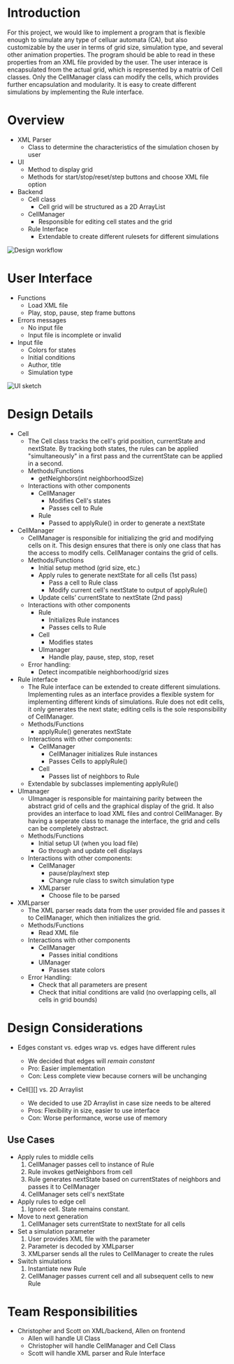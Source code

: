 Introduction
==================

For this project, we would like to implement a program that is flexible enough to simulate any type of celluar automata (CA), but also customizable by the user in terms of grid size, simulation type, and several other animation properties. The program should be able to read in these properties from an XML file provided by the user. The user interace is encapsulated from the actual grid, which is represented by a matrix of Cell classes. Only the CellManager class can modify the cells, which provides further encapsulation and modularity. It is easy to create different simulations by implementing the Rule interface. 

Overview
==================
* XML Parser
    * Class to determine the characteristics of the simulation chosen by user
* UI
    * Method to display grid
    * Methods for start/stop/reset/step buttons and choose XML file option
* Backend
    * Cell class
        * Cell grid will be structured as a 2D ArrayList<Integer>
    * CellManager
        * Responsible for editing cell states and the grid
    * Rule Interface
        * Extendable to create different rulesets for different simulations

![Design workflow](https://i.imgur.com/N350CrF.jpg)

User Interface
==================
* Functions
    * Load XML file
    * Play, stop, pause, step frame buttons
* Errors messages
    * No input file
    * Input file is incomplete or invalid
* Input file
    * Colors for states
    * Initial conditions
    * Author, title
    * Simulation type

![UI sketch](https://i.imgur.com/lbxURei.jpg)

Design Details
==================
* Cell
    * The Cell class tracks the cell's grid position, currentState and nextState. By tracking both states, the rules can be applied "simultaneously" in a first pass and the currentState can be applied in a second.
    * Methods/Functions
        * getNeighbors(int neighborhoodSize)
    * Interactions with other components
        * CellManager
            * Modifies Cell's states
            * Passes cell to Rule
        * Rule
            * Passed to applyRule() in order to generate a nextState
* CellManager
    * CellManager is responsible for initializing the grid and modifying cells on it.  This design ensures that there is only one class that has the access to modify cells. CellManager  contains the grid of cells.
    * Methods/Functions
        * Initial setup method (grid size, etc.)
        * Apply rules to generate nextState for all cells (1st pass)
            * Pass a cell to Rule class
            * Modify current cell's nextState to output of applyRule()
        * Update cells’ currentState to nextState (2nd pass)
    * Interactions with other components
        * Rule
            * Initializes Rule instances
            * Passes cells to Rule
        * Cell
            * Modifies states
        * UImanager
            * Handle play, pause, step, stop, reset
    * Error handling:
        * Detect incompatible neighborhood/grid sizes
* Rule interface
    * The Rule interface can be extended to create different simulations. Implementing rules as an interface provides a flexible system for implementing different kinds of simulations. Rule does not edit cells, it only generates the next state; editing cells is the sole responsibility of CellManager.
    * Methods/Functions
        * applyRule() generates nextState
    * Interactions with other components:
        * CellManager
            * CellManager initializes Rule instances
            * Passes Cells to applyRule()
        * Cell
            * Passes list of neighbors to Rule
    * Extendable by subclasses implementing applyRule()
* UImanager
    * UImanager is responsible for maintaining parity between the abstract grid of cells and the graphical display of the grid. It also provides an interface to load XML files and control CellManager. By having a seperate class to manage the interface, the grid and cells can be completely abstract.
    * Methods/Functions
        * Initial setup UI (when you load file)
        * Go through and update cell displays
    * Interactions with other components:
        * CellManager
            * pause/play/next step
            * Change rule class to switch simulation type
        * XMLparser
            * Choose file to be parsed
* XMLparser
    * The XML parser reads data from the user provided file and passes it to CellManager, which then initializes the grid.
    * Methods/Functions
        * Read XML file
    * Interactions with other components
        * CellManager
            * Passes initial conditions
        * UIManager
            * Passes state colors
    * Error Handling:
        * Check that all parameters are present
        * Check that initial conditions are valid (no overlapping cells, all cells in grid bounds)


Design Considerations
==================

* Edges constant vs. edges wrap vs. edges have different rules
    * We decided that edges will *remain constant*
    * Pro: Easier implementation
    * Con: Less complete view because corners will be unchanging

* Cell[][] vs. 2D Arraylist<Cell>
    * We decided to use 2D Arraylist in case size needs to be altered
    * Pros: Flexibility in size, easier to use interface
    * Con: Worse performance, worse use of memory

Use Cases
---
* Apply rules to middle cells
    1. CellManager passes cell to instance of Rule
    2. Rule invokes getNeighbors from cell
    3. Rule generates nextState based on currentStates of neighbors and passes it to CellManager
    4. CellManager sets cell's nextState
* Apply rules to edge cell
    1. Ignore cell. State remains constant.
* Move to next generation
    1. CellManager sets currentState to nextState for all cells
* Set a simulation parameter
    1. User provides XML file with the parameter
    2. Parameter is decoded by XMLparser
    3. XMLparser sends all the rules to CellManager to create the rules
* Switch simulations
    1. Instantiate new Rule
    2. CellManager passes current cell and all subsequent cells to new Rule


Team Responsibilities
==================
* Christopher and Scott on XML/backend, Allen on frontend
    * Allen will handle UI Class
    * Christopher will handle CellManager and Cell Class
    * Scott will handle XML parser and Rule Interface